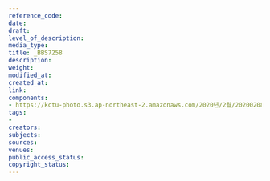 ```yaml
---
reference_code: 
date: 
draft: 
level_of_description: 
media_type: 
title: _BBS7258
description: 
weight: 
modified_at: 
created_at: 
link: 
components:
- https://kctu-photo.s3.ap-northeast-2.amazonaws.com/2020년/2월/20200208_문중원열사+진상규명·책임자+처벌+및+한국마사회+적폐청산을+위한+전국노동자대회/_BBS7258.jpg
tags:
- 
creators: 
subjects: 
sources: 
venues: 
public_access_status: 
copyright_status: 
---
```

